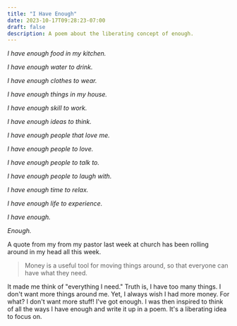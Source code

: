 ```yaml
---
title: "I Have Enough"
date: 2023-10-17T09:28:23-07:00
draft: false
description: A poem about the liberating concept of enough.
---
```


*I have enough food in my kitchen.*

*I have enough water to drink.*

*I have enough clothes to wear.*

*I have enough things in my house.*

*I have enough skill to work.*

*I have enough ideas to think.*

*I have enough people that love me.*

*I have enough people to love.*

*I have enough people to talk to.*

*I have enough people to laugh with.*

*I have enough time to relax.*

*I have enough life to experience.*

*I have enough.*

*Enough.*

A quote from my from my pastor last week at church has been rolling around in my head all this week.

> Money is a useful tool for moving things around, so that everyone can have what they need.

It made me think of "everything I need." Truth is, I have too many things. I don't want more things around me. Yet, I always wish I had more money. For what? I don't want more stuff! I've got enough. I was then inspired to think of all the ways I have enough and write it up in a poem. It's a liberating idea to focus on.